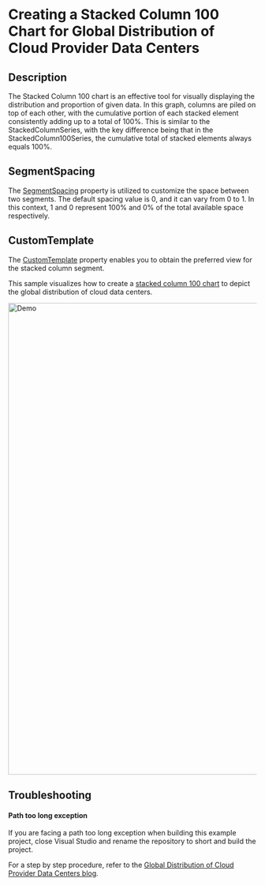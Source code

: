 # Creating a Stacked Column 100 Chart for Global Distribution of Cloud Provider Data Centers

## Description 
The Stacked Column 100 chart is an effective tool for visually displaying the distribution and proportion of given data. In this graph, columns are piled on top of each other, with the cumulative portion of each stacked element consistently adding up to a total of 100%. This is similar to the StackedColumnSeries, with the key difference being that in the StackedColumn100Series, the cumulative total of stacked elements always equals 100%.

## SegmentSpacing 

The [SegmentSpacing](https://help.syncfusion.com/cr/winui/Syncfusion.UI.Xaml.Charts.StackedColumnSeries.html#Syncfusion_UI_Xaml_Charts_StackedColumnSeries_SegmentSpacingProperty) property is utilized to customize the space between two segments. The default spacing value is 0, and it can vary from 0 to 1. In this context, 1 and 0 represent 100% and 0% of the total available space respectively.

## CustomTemplate 

The [CustomTemplate](https://help.syncfusion.com/cr/winui/Syncfusion.UI.Xaml.Charts.StackedColumnSeries.html#Syncfusion_UI_Xaml_Charts_StackedColumnSeries_CustomTemplateProperty) property enables you to obtain the preferred view for the stacked column segment.

This sample visualizes how to create a [stacked column 100 chart](https://www.syncfusion.com/winui-controls/charts/winui-stacked-column-100-chart) to depict the global distribution of cloud data centers.

<img width="955" alt="Demo" src="https://github.com/SyncfusionExamples/Creating-a-Stacked-Column-100-Chart-for-Global-Distribution-of-Cloud-Provider-Data-Centers/assets/103025761/c2e99391-b6f1-41ef-bbc1-2e872f23345a">

## Troubleshooting
#### Path too long exception
If you are facing a path too long exception when building this example project, close Visual Studio and rename the repository to short and build the project.

For a step by step procedure, refer to the [Global Distribution of Cloud Provider Data Centers blog](https://www.syncfusion.com/blogs/post/winui-100-stacked-column-chart-cloud-data-centers.aspx).
